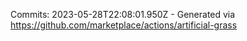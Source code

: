 Commits: 2023-05-28T22:08:01.950Z - Generated via https://github.com/marketplace/actions/artificial-grass
<br>
